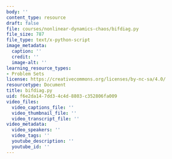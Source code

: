 ```yaml
---
body: ''
content_type: resource
draft: false
file: courses/nonlinear-dynamics-chaos/bifdiag.py
file_size: 787
file_type: text/x-python-script
image_metadata:
  caption: ''
  credit: ''
  image-alt: ''
learning_resource_types:
- Problem Sets
license: https://creativecommons.org/licenses/by-nc-sa/4.0/
resourcetype: Document
title: bifdiag.py
uid: f6e2da14-7dd3-4c4d-8803-c352806fa009
video_files:
  video_captions_file: ''
  video_thumbnail_file: ''
  video_transcript_file: ''
video_metadata:
  video_speakers: ''
  video_tags: ''
  youtube_description: ''
  youtube_id: ''
---
```

